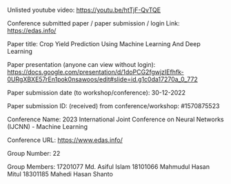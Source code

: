 Unlisted youtube video:
https://youtu.be/htTjF-QvTQE

Conference submitted paper / paper submission / login Link:
https://edas.info/

Paper title:
Crop Yield Prediction Using Machine Learning And Deep Learning

Paper presentation (anyone can view without login):
https://docs.google.com/presentation/d/1doPCG2fgwjzIEfhfk-0URgXBXE57rEn1pok0nsawoos/edit#slide=id.g1c0da17270a_0_772

Paper submission date (to workshop/conference): 30-12-2022

Paper submission ID: (received) from conference/workshop: #1570875523


Conference Name: 2023 International Joint Conference on Neural Networks (IJCNN) - Machine Learning

Conference URL: https://www.edas.info/

Group Number:
22

Group Members:
17201077 Md. Asiful Islam
18101066 Mahmudul Hasan Mitul
18301185 Mahedi Hasan Shanto
